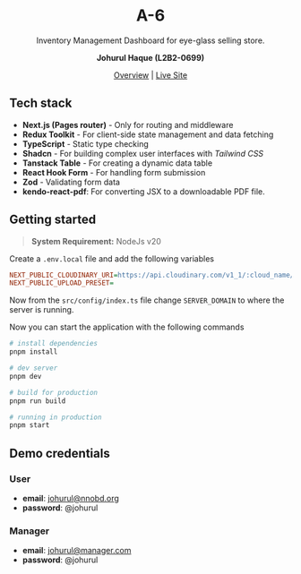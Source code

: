 <h1 align="center">
  A-6
</h1>

<p align="center">
 Inventory Management Dashboard for eye-glass selling store.
</p>

<p align="center">
 <strong>Johurul Haque (L2B2-0699)</strong>
</p>

<div align="center">
  <a href="./NOTES.md">Overview</a>
  |
  <a href="https://a-6-by-johurul.vercel.app/" target="_blank">Live Site</a>
</div>

## Tech stack
- **Next.js (Pages router)** - Only for routing and middleware
- **Redux Toolkit** - For client-side state management and data fetching
- **TypeScript** - Static type checking
- **Shadcn** - For building complex user interfaces with *Tailwind CSS*
- **Tanstack Table** - For creating a dynamic data table
- **React Hook Form** - For handling form submission
- **Zod** - Validating form data
- **kendo-react-pdf**: For converting JSX to a downloadable PDF file.

## Getting started
> **System Requirement:** NodeJs v20

Create a `.env.local` file and add the following variables

```ini
NEXT_PUBLIC_CLOUDINARY_URI=https://api.cloudinary.com/v1_1/:cloud_name/image/upload
NEXT_PUBLIC_UPLOAD_PRESET=
```

Now from the `src/config/index.ts` file change `SERVER_DOMAIN` to where the server is running.

Now you can start the application with the following commands

```bash
# install dependencies
pnpm install

# dev server
pnpm dev

# build for production
pnpm run build

# running in production
pnpm start
```

## Demo credentials

### User
  - **email**: johurul@nnobd.org
  - **password**: @johurul

### Manager
  - **email**: johurul@manager.com
  - **password**: @johurul